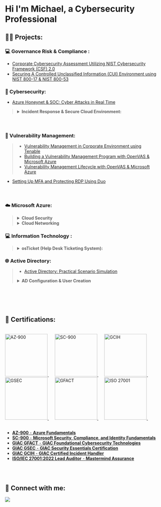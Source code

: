 
<h1>Hi I'm Michael, a Cybersecurity Professional</a></h1>

<h2>👨‍💻 Projects:</h2>

<h3>💻 Governance Risk & Compliance :</h2>

- [Corporate Cybersecurity Assessment Utilizing NIST Cybersecurity Framework (CSF) 2.0](https://github.com/Afrocybersamurai/NIST-Assessment)
- [Securing A Controlled Unclassified Information (CUI) Environment using NIST 800-17 & NIST 800-53](https://github.com/Afrocybersamurai/GRC-Project)


<h3>🔐 Cybersecurity:</h3>

- [Azure Honeynet & SOC: Cyber Attacks in Real Time](https://github.com/Afrocybersamurai/Azure-Honey.git)

>  <details close>
>   
> **<summary>Incident Response & Secure Cloud Environment:</summary>**
>   
> 1. 📝 [Incident Response Documentation on Findings](https://github.com/Afrocybersamurai/Working-Incidents-and-Incident-Response/blob/main/README.md)
> 2. 🛡️ [Secure Cloud Configuration - Part 1 ➜ Regulatory Compliance with NIST 800-53](https://github.com/Afrocybersamurai/Securing-SOC-Environment-Part-1/blob/main/README.md)
> 3. 🛡️ [Secure Cloud Configuration - Part 2 ➜ Implement NIST 800-53 SC-7 Security Controls](https://github.com/Afrocybersamurai/Securing-SOC-Environment-Part-2/blob/main/README.md)
> 
>   </details>
<br>

<h2></h2>



<h3>🚩 Vulnerability Management:</h3>

> - [Vulnerability Management in Corporate Environment using Tenable](https://github.com/Afrocybersamurai/Vulnerability-Management-Program/blob/main/README.md)
> - [Building a Vulnerability Management Program with OpenVAS & Microsoft Azure](https://github.com/Afrocybersamurai/Vulnerability-Management-Lab/blob/main/README.md)
> - [Vulnerability Management Lifecycle with OpenVAS & Microsoft Azure](https://github.com/Afrocybersamurai/Vulnerability-Management-Lifecycle/blob/main/README.md)
>

- [Setting Up MFA and Protecting RDP Using Duo](https://github.com/Afrocybersamurai/Configure-MFA-using-Duo/blob/main/README.md)

<br>

<h2></h2>

<h3>☁️ Microsoft Azure:</h3>

> <details close> 
>   
> **<summary>Cloud Security</summary>**
> 
>   - [Configure Azure Disk Encryption](https://github.com/Afrocybersamurai/Configure-Azure-Disk-Encryption/blob/main/README.md)
>   - [Azure Secure Data & Applications](https://github.com/Afrocybersamurai/Azure-Secure-Data-and-Applications/blob/main/README.md)
> 
>   </details>
> 
>   <details close> 
>   
> **<summary>Cloud Networking</summary>**
> 
>   - [Configure Virtual Network Connectivity by using Peering](https://github.com/Afrocybersamurai/Configure-Virtual-Network-Connectivity-by-Using-Peering/blob/main/README.md)
>   - [Configure an Application Security Group](https://github.com/Afrocybersamurai/Configure-an-Application-Security-Group/blob/main/README.md)
> 
>   </details>

<h3>💻 Information Technology :</h2>

>  <details close>
>   
> **<summary>osTicket (Help Desk Ticketing System):</summary>**
>
>  - [osTicket: Prerequisites and Installation](https://github.com/Afrocybersamurai/osticket-prereqs)
>  - [osTicket: Post-Installation Configuration](https://github.com/Afrocybersamurai/osTicket---Post-Configuration-Setup)
>  - [osTicket: Ticket Lifecycle Examples](https://github.com/Afrocybersamurai/osticketlifecycle-3-of-3)

<h3>🌐 Active Directory:</h3>

> - [Active Directory: Practical Scenario Simulation](https://github.com/Afrocybersamurai/Active-Directory-Practical-Scenario-Simulation/blob/main/README.md)
> 
>  <details close>
>   
> **<summary>AD Configuration & User Creation</summary>** 
>   
> 1. [Active Directory Setup & Network Traffic Analysis between Azure VMs](https://github.com/Afrocybersamurai/Active-Directory-and-Azure-Setup/blob/main/README.md)
> 2. [Active Directory Deployment & Configuration](https://github.com/Afrocybersamurai/Active-Directory-Deployment-and-Configuration/blob/main/README.md)
> 3. [Active Directory User Generation with PowerShell](https://github.com/Afrocybersamurai/Active-Directory-User-Generation/blob/main/README.md)
> 
>   </details>

<br>

<h2></h2>


<br>

  
<h2>🏅 Certifications:</h2>

<br>

<a href="https://learn.microsoft.com/api/credentials/share/en-us/MI-2121/1FE457C3439EB5FD?sharingId=54CD60046F48B4CA">
    <img src="https://www.shanebart.com/wp-content/uploads/2019/09/h4g3hg4h2-1.png" alt="AZ-900" width="140" height="140"/> 
</a>&nbsp;&nbsp;&nbsp;&nbsp;
<a href="https://learn.microsoft.com/api/credentials/share/en-us/MI-2121/1FE457C3439EB5FD?sharingId=54CD60046F48B4CA">
    <img src="https://github.com/user-attachments/assets/271d1f80-7a68-40f8-b861-fba611f7b264" alt="SC-900" width="140" height="140"/>
</a>&nbsp;&nbsp;&nbsp;&nbsp;
<a href="https://www.credly.com/badges/c6f120b9-ed2b-4717-b080-44a35f00cd4a/public_url">
    <img src="https://images.contentstack.io/v3/assets/blt36c2e63521272fdc/bltd42dcd7c5c4c108c/63c71c13d1f34304558a361d/GCIH.png" alt="GCIH" width="140" height="140"/>
</a>&nbsp;&nbsp;&nbsp;&nbsp;
<a href="https://www.credly.com/badges/4cb3a260-344b-4eb1-b7d5-e9ac1ce49ab2/public_url">
    <img src="https://images.contentstack.io/v3/assets/blt36c2e63521272fdc/bltb1222898f9767938/63c71c179ba93014827b0225/GSEC.png" alt="GSEC" width="140" height="140"/>
</a>&nbsp;&nbsp;&nbsp;&nbsp;
<a href="https://www.credly.com/badges/3e998a40-005b-47ff-b760-f388354a8398/public_url">
    <img src="https://images.credly.com/size/680x680/images/2d9b3293-9295-4ac3-a326-1bb7013225a4/image.png" alt="GFACT" width="140" height="140"/>
</a>&nbsp;&nbsp;&nbsp;&nbsp;
<a href="https://github.com/Afrocybersamurai">
    <img src="https://images.credly.com/size/680x680/images/1a92e79e-4b58-44ae-b4bd-1f63e83c5294/blob" alt="ISO 27001" width="140" height="140"/>
</a>&nbsp;&nbsp;&nbsp;&nbsp;
<br>

<br>

  - [**AZ-900** - **Azure Fundamentals**](https://learn.microsoft.com/api/credentials/share/en-us/MI-2121/8F6636FCED52F429?sharingId=54CD60046F48B4CA)
  - [**SC-900** - **Microsoft Security, Compliance, and Identity Fundamentals**](https://learn.microsoft.com/api/credentials/share/en-us/MI-2121/1FE457C3439EB5FD?sharingId=54CD60046F48B4CA)
  - [**GIAC GFACT** - **GIAC Foundational Cybersecurity Technologies**](https://www.credly.com/badges/3e998a40-005b-47ff-b760-f388354a8398/public_url)
  - [**GIAC GSEC** - **GIAC Security Essentials Certification**](https://www.credly.com/badges/4cb3a260-344b-4eb1-b7d5-e9ac1ce49ab2/public_url)
  - [**GIAC GCIH** - **GIAC Certified Incident Handler**](https://www.credly.com/badges/c6f120b9-ed2b-4717-b080-44a35f00cd4a/public_url)
  - [**ISO/IEC 27001:2022 Lead Auditor** - **Mastermind Assurance**](https://github.com/Afrocybersamurai)

<br>



<br>

<h2> 🤳 Connect with me:</h2>

<a href="https://www.linkedin.com/in//"><img src="https://img.shields.io/badge/-LinkedIn-0072b1?&style=for-the-badge&logo=linkedin&logoColor=white" /></a>

[linkedin]: https://linkedin.com/in/
